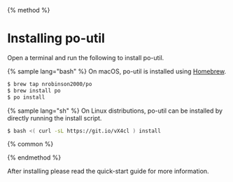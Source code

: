 {% method %}
# Installing po-util

Open a terminal and run the following to install po-util.

{% sample lang="bash" %}
On macOS, po-util is installed using [Homebrew](https://brew.sh).

```bash
$ brew tap nrobinson2000/po
$ brew install po
$ po install
```

{% sample lang="sh" %}
On Linux distributions, po-util can be installed by directly running the install script.

```bash
$ bash <( curl -sL https://git.io/vX4cl ) install
```

{% common %}

{% endmethod %}

After installing please read the quick-start guide for more information.
